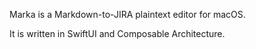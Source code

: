 Marka is a Markdown-to-JIRA plaintext editor for macOS.

It is written in SwiftUI and Composable Architecture.
